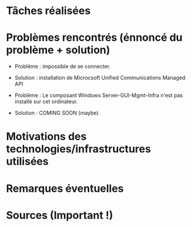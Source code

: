 # Tâches réalisées

# Problèmes rencontrés (énnoncé du problème + solution)

* Problème : impossible de se connecter.
* Solution : installation de Microcsoft Unified Communications Managed API

* Problème : Le composant Windows Server-GUI-Mgmt-Infra n'est pas installé sur cet ordinateur.
* Solution : COMING SOON (maybe).

# Motivations des technologies/infrastructures utilisées

# Remarques éventuelles

# Sources (Important !)
